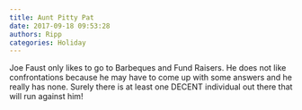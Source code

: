 ```yaml
---
title: Aunt Pitty Pat
date: 2017-09-18 09:53:28
authors: Ripp
categories: Holiday
---
```


 Joe Faust only likes to go to Barbeques and Fund Raisers.  He does not like confrontations because he may have to come up with some answers and he really has none.  Surely there is at least one DECENT individual out  there that will run against him!
